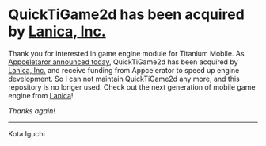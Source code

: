# QuickTiGame2d has been acquired by [Lanica, Inc.](http://lanica.co/)

Thank you for interested in game engine module for Titanium Mobile. As [Appceletaror announced today](http://techcrunch.com/2012/10/03/appcelerator-innovation-fund/), QuickTiGame2d has been acquired by [Lanica, Inc.](http://lanica.co/) and receive funding from Appcelerator to speed up engine development. So I can not maintain QuickTiGame2d any more, and this repository is no longer used. Check out the next generation of mobile game engine from [Lanica](http://lanica.co/)!

*Thanks again!*

----
Kota Iguchi
